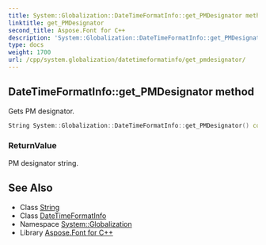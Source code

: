 ```yaml
---
title: System::Globalization::DateTimeFormatInfo::get_PMDesignator method
linktitle: get_PMDesignator
second_title: Aspose.Font for C++
description: 'System::Globalization::DateTimeFormatInfo::get_PMDesignator method. Gets PM designator in C++.'
type: docs
weight: 1700
url: /cpp/system.globalization/datetimeformatinfo/get_pmdesignator/
---
```

## DateTimeFormatInfo::get_PMDesignator method


Gets PM designator.

```cpp
String System::Globalization::DateTimeFormatInfo::get_PMDesignator() const
```


### ReturnValue

PM designator string.

## See Also

* Class [String](../../../system/string/)
* Class [DateTimeFormatInfo](../)
* Namespace [System::Globalization](../../)
* Library [Aspose.Font for C++](../../../)
